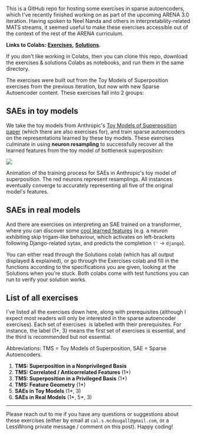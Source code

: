 This is a GitHub repo for hosting some exercises in sparse autoencoders, which I've recently finished working on as part of the upcoming ARENA 3.0 iteration. Having spoken to Neel Nanda and others in interpretability-related MATS streams, it seemed useful to make these exercises accessible out of the context of the rest of the ARENA curriculum.

**Links to Colabs:** [**Exercises**](https://colab.research.google.com/drive/1rPy82rL3iZzy2_Rd3F82RwFhlVnnroIh?usp=sharing)**,** [**Solutions**](https://colab.research.google.com/drive/1fg1kCFsG0FCyaK4d5ejEsot4mOVhsIFH?usp=sharing)**.**

If you don't like working in Colabs, then you can clone this repo, download the exercises & solutions Colabs as notebooks, and run them in the same directory.

The exercises were built out from the Toy Models of Superposition exercises from the previous iteration, but now with new Sparse Autoencoder content. These exercises fall into 2 groups:

## **SAEs in toy models**

We take the toy models from Anthropic's [Toy Models of Superposition paper](https://transformer-circuits.pub/2022/toy_model/index.html) (which there are also exercises for), and train sparse autoencoders on the representations learned by these toy models. These exercises culminate in using **neuron resampling** to successfully recover all the learned features from the toy model of bottleneck superposition:

![](https://39669.cdn.cke-cs.com/rQvD3VnunXZu34m86e5f/animations/79d0e45168b4b0ce8c1783a8ad84d6548fb12fc71f87020a.gif)

Animation of the training process for SAEs in Anthropic's toy model of superposition. The red neurons represent resamplings. All instances eventually converge to accurately representing all five of the original model's features.

## **SAEs in real models**

And there are exercises on interpreting an SAE trained on a transformer, where you can discover some [cool learned features](https://www.perfectlynormal.co.uk/blog-sae) (e.g. a neuron exhibiting skip trigam-like behaviour, which activates on left-brackets following Django-related sytax, and predicts the completion `('` -\> `django`).

You can either read through the Solutions colab (which has all output displayed & explained), or go through the Exercises colab and fill in the functions according to the specifications you are given, looking at the Solutions when you're stuck. Both colabs come with test functions you can run to verify your solution works.

## **List of all exercises**

I've listed all the exercises down here, along with prerequisites (although I expect most readers will only be interested in the sparse autoencoder exercises). Each set of exercises  is labelled with their prerequisites. For instance, the label (1*, 3) means the first set of exercises is essential, and the third is recommended but not essential.

Abbreviations: TMS = Toy Models of Superposition, SAE = Sparse Autoencoders.

1.  **TMS: Superposition in a Nonprivileged Basis**
2.  **TMS: Correlated / Anticorrelated Features** (1*)
3.  **TMS: Superposition in a Privileged Basis** (1*)
4.  **TMS: Feature Geometry** (1*)
5.  **SAEs in Toy Models** (1*, 3)
6.  **SAEs in Real Models** (1*, 5*, 3)

---

Please reach out to me if you have any questions or suggestions about these exercises (either by email at `cal.s.mcdougall@gmail.com`, or a LessWrong private message / comment on this post). Happy coding!
